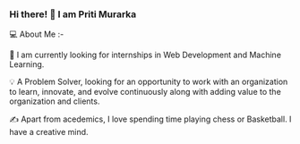 ###                                                                 Hi there! 👋 I am Priti Murarka

💻 About Me :-


🔭  I am currently looking for internships in Web Development and Machine Learning.

💡  A Problem Solver,  looking for an opportunity to work with an organization to learn, innovate, and evolve continuously along with adding value to the organization and clients.

✍️  Apart from acedemics, I love spending time playing chess or Basketball. I have a creative mind.


<!--
**mpriti23/mpriti23** is a ✨ _special_ ✨ repository because its `README.md` (this file) appears on your GitHub profile.

Here are some ideas to get you started:

- 🔭 I’m currently working on ...
- 🌱 I’m currently learning ...
- 👯 I’m looking to collaborate on ...
- 🤔 I’m looking for help with ...
- 💬 Ask me about ...
- 📫 How to reach me: ...
- 😄 Pronouns: ...
- ⚡ Fun fact: ...
-->
